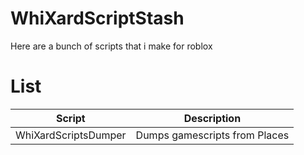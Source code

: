 # WhiXardScriptStash
Here are a bunch of scripts that i make for roblox

# List
| Script      | Description |
| ----------- | ----------- |
| WhiXardScriptsDumper      | Dumps gamescripts from Places       |
